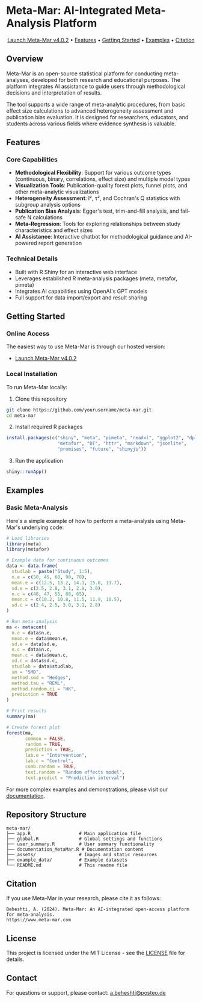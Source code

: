 # Meta-Mar: AI-Integrated Meta-Analysis Platform


<p align="center">
  <a href="https://meta-mar.shinyapps.io/metamar_llm/">Launch Meta-Mar v4.0.2</a> •
  <a href="#features">Features</a> •
  <a href="#getting-started">Getting Started</a> •
  <a href="#examples">Examples</a> •
  <a href="#citation">Citation</a>
</p>

## Overview

Meta-Mar is an open-source statistical platform for conducting meta-analyses, developed for both research and educational purposes. The platform integrates AI assistance to guide users through methodological decisions and interpretation of results.

The tool supports a wide range of meta-analytic procedures, from basic effect size calculations to advanced heterogeneity assessment and publication bias evaluation. It is designed for researchers, educators, and students across various fields where evidence synthesis is valuable.



## Features

### Core Capabilities
- **Methodological Flexibility**: Support for various outcome types (continuous, binary, correlations, effect size) and multiple model types
- **Visualization Tools**: Publication-quality forest plots, funnel plots, and other meta-analytic visualizations
- **Heterogeneity Assessment**: I², τ², and Cochran's Q statistics with subgroup analysis options
- **Publication Bias Analysis**: Egger's test, trim-and-fill analysis, and fail-safe N calculations
- **Meta-Regression**: Tools for exploring relationships between study characteristics and effect sizes
- **AI Assistance**: Interactive chatbot for methodological guidance and AI-powered report generation

### Technical Details
- Built with R Shiny for an interactive web interface
- Leverages established R meta-analysis packages (meta, metafor, pimeta)
- Integrates AI capabilities using OpenAI's GPT models
- Full support for data import/export and result sharing

## Getting Started

### Online Access
The easiest way to use Meta-Mar is through our hosted version:
- [Launch Meta-Mar v4.0.2](https://meta-mar.shinyapps.io/metamar_llm/)

### Local Installation

To run Meta-Mar locally:

1. Clone this repository
```bash
git clone https://github.com/yourusername/meta-mar.git
cd meta-mar
```

2. Install required R packages
```r
install.packages(c("shiny", "meta", "pimeta", "readxl", "ggplot2", "dplyr", 
                   "metafor", "DT", "httr", "markdown", "jsonlite", 
                   "promises", "future", "shinyjs"))
```

3. Run the application
```r
shiny::runApp()
```

## Examples

### Basic Meta-Analysis

Here's a simple example of how to perform a meta-analysis using Meta-Mar's underlying code:

```r
# Load libraries
library(meta)
library(metafor)

# Example data for continuous outcomes
data <- data.frame(
  studlab = paste("Study", 1:5),
  n.e = c(50, 45, 60, 90, 70),
  mean.e = c(12.5, 13.2, 14.1, 15.0, 13.7),
  sd.e = c(2.5, 2.8, 3.1, 2.9, 3.0),
  n.c = c(48, 47, 55, 88, 65),
  mean.c = c(10.2, 10.8, 11.5, 11.9, 10.5),
  sd.c = c(2.4, 2.5, 3.0, 3.1, 2.8)
)

# Run meta-analysis
ma <- metacont(
  n.e = data$n.e,
  mean.e = data$mean.e,
  sd.e = data$sd.e,
  n.c = data$n.c,
  mean.c = data$mean.c,
  sd.c = data$sd.c,
  studlab = data$studlab,
  sm = "SMD",
  method.smd = "Hedges",
  method.tau = "REML",
  method.random.ci = "HK",
  prediction = TRUE
)

# Print results
summary(ma)

# Create forest plot
forest(ma, 
       common = FALSE, 
       random = TRUE,
       prediction = TRUE,
       lab.e = "Intervention",
       lab.c = "Control",
       comb.random = TRUE,
       text.random = "Random effects model",
       text.predict = "Prediction interval")
```

For more complex examples and demonstrations, please visit our [documentation](https://meta-mar.shinyapps.io/metamar_llm/).

## Repository Structure

```
meta-mar/
├── app.R                  # Main application file
├── global.R               # Global settings and functions
├── user_summary.R         # User summary functionality
├── documentation_MetaMar.R # Documentation content
├── assets/                # Images and static resources
├── example_data/          # Example datasets
└── README.md              # This readme file
```

## Citation

If you use Meta-Mar in your research, please cite it as follows:

```
Beheshti, A. (2024). Meta-Mar: An AI-integrated open-access platform for meta-analysis.
https://www.meta-mar.com
```

## License

This project is licensed under the MIT License - see the [LICENSE](LICENSE) file for details.

## Contact

For questions or support, please contact: [a.beheshti@posteo.de](mailto:a.beheshti@posteo.de)
